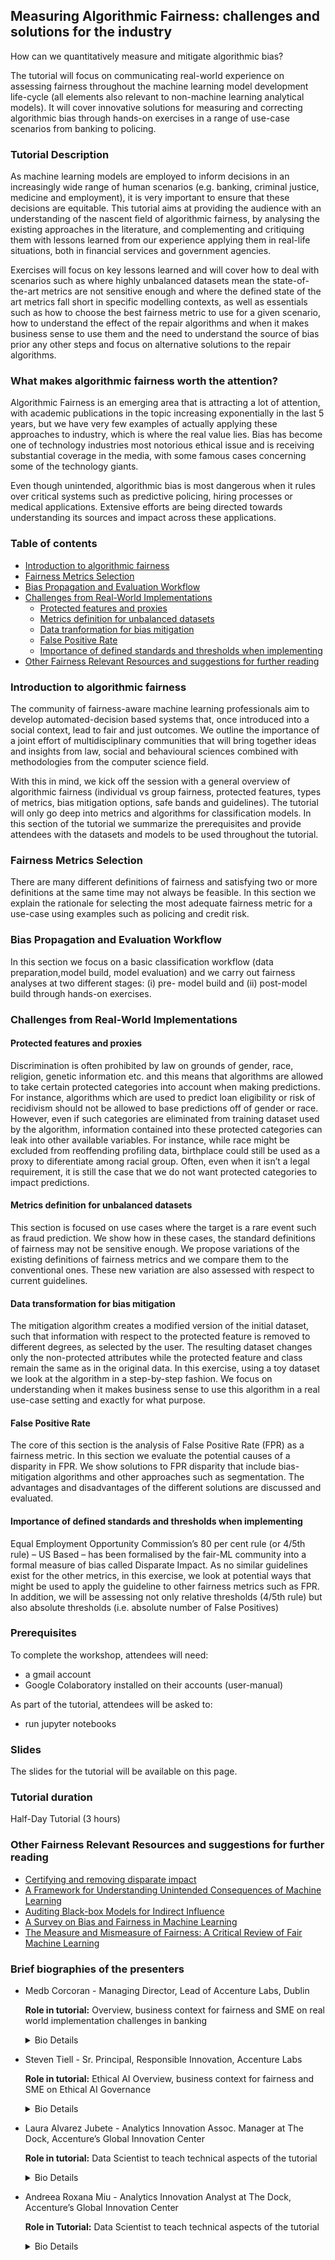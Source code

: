## Measuring Algorithmic Fairness: challenges and solutions for the industry

How can we quantitatively measure and mitigate algorithmic bias? 

The tutorial will focus on communicating real-world experience on assessing fairness throughout the machine learning model development life-cycle (all elements also relevant to non-machine learning analytical models). It will cover innovative solutions for measuring and correcting algorithmic bias through hands-on exercises in a range of use-case scenarios from banking to policing.

### Tutorial Description

As machine learning models are employed to inform decisions in an increasingly wide range of human scenarios (e.g. banking, criminal justice, medicine and employment), it is very important to ensure that these decisions are equitable. This tutorial aims at providing the audience with an understanding of the nascent field of algorithmic fairness, by analysing the existing approaches in the literature, and complementing and critiquing them with lessons learned from our experience applying them in real-life situations, both in financial services and government agencies.

Exercises will focus on key lessons learned and will cover how to deal with scenarios such as where highly unbalanced datasets mean the state-of-the-art metrics are not sensitive enough and where the defined state of the art metrics fall short in specific modelling contexts, as well as essentials such as how to choose the best fairness metric to use for a given scenario,  how to understand the effect of the repair algorithms and when it makes business sense to use them and the need to understand the source of bias prior any other steps and focus on alternative solutions to the repair algorithms.

### What makes algorithmic fairness worth the attention?

Algorithmic Fairness is an emerging area that is attracting a lot of attention, with academic publications in the topic increasing exponentially in the last 5 years, but we have very few examples of actually applying these approaches to industry, which is where the real value lies. Bias has become one of technology industries most notorious ethical issue and is receiving substantial coverage in the media, with some famous cases concerning some of the technology giants.

Even though unintended, algorithmic bias is most dangerous when it rules over critical systems such as predictive policing, hiring processes or medical applications. Extensive efforts are being directed towards understanding its sources and impact across these applications.

### Table of contents

* [Introduction to algorithmic fairness](#introduction-to-algorithmic-fairness)
* [Fairness Metrics Selection](#fairness-metrics-selection)
* [Bias Propagation and Evaluation Workflow](#bias-propagation-and-evaluation-workflow)
* [Challenges from Real-World Implementations](#challenges-from-real-world-implementations)
    * [Protected features and proxies](#protected-features-and-proxies)
    * [Metrics definition for unbalanced datasets](#metrics-definition-for-unbalanced-datasets)
    * [Data tranformation for bias mitigation](#data-transformation-for-bias-mitigation)
    * [False Positive Rate](#false-positive-rate)
    * [Importance of defined standards and thresholds when implementing](#importance-of-defined-standards-and-thresholds-when-implementing)
* [Other Fairness Relevant Resources and suggestions for further reading](#other-fairness-relevant-resources-and-suggestions-for-further-reading)

### Introduction to algorithmic fairness

The community of fairness-aware machine learning professionals aim to develop automated-decision based systems that, once introduced into a social context, lead to fair and just outcomes. We outline the importance of a joint effort of multidisciplinary communities that will bring together ideas and insights from law, social and behavioural sciences combined with methodologies from the computer science field.

With this in mind, we kick off the session with a general overview of algorithmic fairness (individual vs group fairness, protected features, types of metrics, bias mitigation options, safe bands and guidelines). The tutorial will only go deep into metrics and algorithms for classification models. In this section of the tutorial we summarize the prerequisites and provide attendees with the datasets and models to be used throughout the tutorial.

### Fairness Metrics Selection

There are many different definitions of fairness and satisfying two or more definitions at the same time may not always be feasible. In this section we explain the rationale for selecting the most adequate fairness metric for a use-case using examples such as policing and credit risk.

### Bias Propagation and Evaluation Workflow

In this section we focus on a basic classification workflow (data preparation,model build, model evaluation) and we carry out fairness analyses at two different stages: (i) pre- model build and (ii) post-model build through hands-on exercises.

### Challenges from Real-World Implementations

#### Protected features and proxies

Discrimination is often prohibited by law on grounds of gender, race, religion, genetic information etc. and this means that algorithms are allowed to take certain protected categories into account when making predictions. For instance, algorithms which are used to predict loan eligibility or risk of recidivism should not be allowed to base predictions off of gender or race. However, even if such categories are eliminated from training dataset used by the algorithm, information contained into these protected categories can leak into other available variables. For instance, while race might be excluded from reoffending profiling data, birthplace could still be used as a proxy to diferentiate among racial group.  Often, even when it isn’t a legal requirement, it is still the case that we do not want protected categories to impact predictions.

#### Metrics definition for unbalanced datasets

This section is focused on use cases where the target is a rare event such as fraud prediction. We show how in these cases, the standard definitions of fairness may not be sensitive enough. We propose variations of the existing definitions of fairness metrics and we compare them to the conventional ones. These new variation are also assessed with respect to current guidelines.

#### Data transformation for bias mitigation

The mitigation algorithm creates a modified version of the initial dataset, such that information with respect to the protected feature is removed to different degrees, as selected by the user. The resulting dataset changes only the non-protected attributes while the protected feature and class remain the same as in the original data. In this exercise, using a toy dataset we look at the algorithm in a step-by-step fashion. We focus on understanding when it makes business sense to use this algorithm in a real use-case setting and exactly for what purpose.

#### False Positive Rate

The core of this section is the analysis of False Positive Rate (FPR) as a fairness metric. In this section we evaluate the potential causes of a disparity in FPR. We show solutions to FPR disparity that include bias-mitigation algorithms and other approaches such as segmentation. The advantages and disadvantages of the different solutions are discussed and evaluated.

#### Importance of defined standards and thresholds when implementing

Equal Employment Opportunity Commission’s 80 per cent rule (or 4/5th rule) – US Based – has been formalised by the fair-ML community into a formal measure of bias called Disparate Impact. As no similar guidelines exist for the other metrics, in this exercise, we look at potential ways that might be used to apply the  guideline to other fairness metrics such as FPR. In addition, we will be assessing not only relative thresholds (4/5th rule) but also absolute thresholds (i.e. absolute number of False Positives)

### Prerequisites

To complete the workshop, attendees will need:

- a gmail account
- Google Colaboratory installed on their accounts (user-manual)

As part of the tutorial, attendees will be asked to:

- run jupyter notebooks

### Slides

The slides for the tutorial will be available on this page.

### Tutorial duration

Half-Day Tutorial (3 hours)

### Other Fairness Relevant Resources and suggestions for further reading

* [Certifying and removing disparate impact](https://arxiv.org/abs/1412.3756)
* [A Framework for Understanding Unintended Consequences of Machine Learning](https://arxiv.org/pdf/1901.10002.pdf)
* [Auditing Black-box Models for Indirect Influence](https://arxiv.org/pdf/1602.07043.pdf)
* [A Survey on Bias and Fairness in Machine Learning](https://arxiv.org/pdf/1908.09635.pdf)
* [The Measure and Mismeasure of Fairness: A Critical Review of Fair Machine Learning](https://arxiv.org/pdf/1808.00023.pdf)

### Brief biographies of the presenters

* Medb Corcoran - Managing Director, Lead of Accenture Labs, Dublin
   
   **Role in tutorial:**  Overview, business context for fairness and SME on real world implementation challenges in banking
   <details><summary>Bio Details</summary>
   <p>
   Medb is Managing Director of Accenture Labs in Dublin, one of Accenture’s seven key research hubs around the world –            where she leads a team of research scientists that apply emerging technology in the area of AI to help solve problems and create value for clients and society. One of the main focus areas of her team is Explainable AI – which is a key element of being able to ascertain if an AI system is fair.
   
   Medb is Accenture-Turing Research Director with The Alan Turing Institute in the UK – where she sets agenda and oversees the Accenture portfolio of joint research focusing on ‘Innovating for the Responsible use of AI’. As part of this role, she participated in an Accenture Turing Hackathon in 2018 and brought one of the outcomes, a POC on quantifying Algorithmic Fairness, to Accenture the Dock and sponsored a project to develop this into an Algorithmic Fairness Tool that year. She then oversaw the application of the tool with a European Financial Services Client. She oversees the annual joint innovation symposium – a video of the 2019 symposium, which featured the Algorithmic fairness tool can be found here: https://www.turing.ac.uk/collaborateturing/current-partnerships-and-collaborations/accenture
   
   She presents regularly both internally and externally on Responsible AI, including algorithmic fairness. 
   
   </p>
   </details>

* Steven Tiell - Sr. Principal, Responsible Innovation, Accenture Labs

  **Role in tutorial:** Ethical AI Overview, business context for fairness and SME on Ethical AI Governance
   <details><summary>Bio Details</summary>
   <p>
   Steven started Accenture’s journey in data ethics in 2013 while leading foresight research for the firm’s annual
   Technology Vision. Since that time, his pace of discovery in the field has only accelerated. You can read the first set    of papers he published in collaboration with over a dozen others in 2016 at Accenture.com/dataethics. In 2018, he started the Data Ethics Salon Series for practitioners to convene and help each other establish best practices – he has spun the Salon Series out to the Atlantic Council’s GeoTech Center to accelerate the global discovery and publication of best practices. He speaks frequently on topics of data ethics, governance, and related issues, often to large, global audiences and he has published extensively in this field.
    Steven is the author of many publications including: <em>Universal Principles of Data Ethics: 12 Guidelines for Developing Ethics Codes</em>, <em>Facilitating ethical decisions throughout the data supply chain</em>, <em>Ethical algorithms for “sense and respond” systems</em>, <em>Building Data and AI Ethics Committees</em>.
      </p>
   </details>
  
* Laura Alvarez Jubete - Analytics Innovation Assoc. Manager at The Dock, Accenture’s Global Innovation Center
  
  **Role in tutorial:** Data Scientist to teach technical aspects of the tutorial
   <details><summary>Bio Details</summary>
   <p>
   Laura is an Analytics Lead at The Dock, Accenture’s Global Innovation Center in Dublin, Ireland. Her main research   interest is in the area of ethical AI and algorithmic fairness. Laura has led for the last 1.5 years the design and build of Accenture’s Algorithmic Fairness Tool. She has recently completed a 5-month project with a European Financial Services Client where herself and her team conducted the fairness assessment and bias mitigation of two of their classification models, gaining valuable insights as to the challenges and solutions related to the application of state-of-the-art methods coming from academia in a real-life setting.
      
    [linkedin](linkedin.com/in/laura-alvarez-jubete-b7501257)
   </p>
   </details>

* Andreea Roxana Miu - Analytics Innovation Analyst at The Dock, Accenture’s Global Innovation Center

  **Role in Tutorial:** Data Scientist to teach technical aspects of the tutorial
   <details><summary>Bio Details</summary>
   <p>
   Andreea has been working closely with a European Financial Institution in the area of Algorithmic Fairness for the last 5 months. The collaboration consisted in implementing algorithmic fairness approaches researched in academia and testing their suitability and applicability in industry settings.
   
   Andreea recently graduated a MSc in Data and Computational Science from University College Dublin, where she focused her research thesis on explainability in machine learning. In 2017 she received a BSc in statistics and economics from the Faculty of Cybernetics, Statistics and Economic Informatics in Bucharest, Romania.
   
   <a href="www.linkedin.com/in/andreeamiu">linkedin</a>
   </p>
   </details>  
